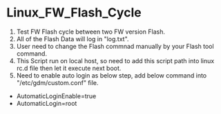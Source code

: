 # Linux_FW_Flash_Cycle
1. Test FW Flash cycle between two FW version Flash.
2. All of the Flash Data will log in "log.txt".
3. User need to change the Flash commnad manually by your Flash tool command.
4. This Script run on local host, so need to add this script path into linux rc.d file then let it execute next boot.
5. Need to enable auto login as below step, add below command into "/etc/gdm/custom.conf" file. 
  - AutomaticLoginEnable=true
  - AutomaticLogin=root
